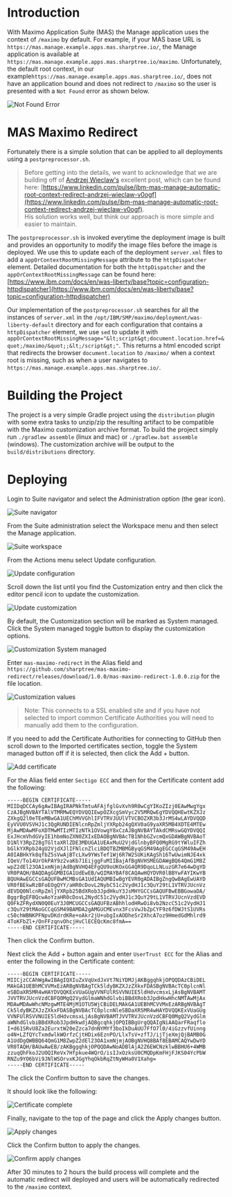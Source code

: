 # Introduction
With Maximo Application Suite (MAS) the Manage application uses the context of `/maximo` by default. For example, if your MAS base URL is `https://mas.manage.example.apps.mas.sharptree.io/`, the Manage application is available at `https://mas.manage.example.apps.mas.sharptree.io/maximo`. Unfortunately, the default root context, in our example`https://mas.manage.example.apps.mas.sharptree.io/`, does not have an application bound and does not redirect to `/maximo` so the user is presented with a `Not Found` error as shown below.

![Not Found Error](images/not_found.png)

# MAS Maximo Redirect
Fortunately there is a simple solution that can be applied to all deployments using a `postpreprocessor.sh`.

> Before getting into the details, we want to acknowledge that we are building off of [Andrzej Wieclaw's](https://pl.linkedin.com/in/andrzej-wieclaw-733853) excellent post, which can be found here: [https://www.linkedin.com/pulse/ibm-mas-manage-automatic-root-context-redirect-andrzej-wieclaw-v0ogf](https://www.linkedin.com/pulse/ibm-mas-manage-automatic-root-context-redirect-andrzej-wieclaw-v0ogf).  
> His solution works well, but think our approach is more simple and easier to maintain.

The `postpreprocessor.sh` is invoked everytime the deployment image is built and provides an opportunity to modify the image files before the image is deployed. We use this to update each of the deployment `server.xml` files to add a `appOrContextRootMissingMessage` attribute to the `httpDispatcher` element. Detailed documentation for both the `httpDispatcher` and the `appOrContextRootMissingMessage` can be found here: [https://www.ibm.com/docs/en/was-liberty/base?topic=configuration-httpdispatcher](https://www.ibm.com/docs/en/was-liberty/base?topic=configuration-httpdispatcher)

Our implementation of the `postpreprocessor.sh` searches for all the instances of `server.xml` in the `/opt/IBM/SMP/maximo/deployment/was-liberty-default` directory and for each configuration that contains a `httpDispatcher` element, we use `sed` to update it with `appOrContextRootMissingMessage="&lt;script&gt;document.location.href=&quot;/maximo/&quot;;&lt;/script&gt;"`.  This returns a html encoded script that redirects the browser `document.location` to `/maximo/` when a context root is missing, such as when a user navigates to `https://mas.manage.example.apps.mas.sharptree.io/`.

# Building the Project
The project is a very simple Gradle project using the `distribution` plugin with some extra tasks to unzip/zip the resulting artifact to be compatible with the Maximo customization archive format. To build the project simply run `./gradlew assemble` (linux and mac) or `./gradlew.bat assemble` (windows). The customization archive will be output to the `build/distributions` directory.

# Deploying 
Login to Suite navigator and select the Administration option (the gear icon).

![Suite navigator](images/suite_navigator.png)

From the Suite administration select the Workspace menu and then select the Manage application.

![Suite workspace](images/suite_workspace.png)

From the Actions menu select Update configuration.

![Update configuration](images/update_configuration.png)

Scroll down the list until you find the Customization entry and then click the editor pencil icon to update the customization.

![Update customization](images/customization.png)

By default, the Customization section will be marked as System managed. Click the System managed toggle button to display the customization options.

![Customization System managed](images/customization_system_managed.png)

Enter `mas-maximo-redirect` in the Alias field and `https://github.com/sharptree/mas-maximo-redirect/releases/download/1.0.0/mas-maximo-redirect-1.0.0.zip` for the file location.

![Customization values](images/customization_values.png)

> Note: This connects to a SSL enabled site and if you have not selected to import common Certificate Authorities you will need to manually add them to the configuration.

If you need to add the Certificate Authorities for connecting to GitHub then scroll down to the Imported certificates section, toggle the System managed button off if it is selected, then click the Add + button.

![Add certificate](images/certificate_add.png)

For the Alias field enter `Sectigo ECC` and then for the Certificate content add the following:
```
-----BEGIN CERTIFICATE-----
MIIDqDCCAy6gAwIBAgIRAPNkTmtuAFAjfglGvXvh9R0wCgYIKoZIzj0EAwMwgYgx
CzAJBgNVBAYTAlVTMRMwEQYDVQQIEwpOZXcgSmVyc2V5MRQwEgYDVQQHEwtKZXJz
ZXkgQ2l0eTEeMBwGA1UEChMVVGhlIFVTRVJUUlVTVCBOZXR3b3JrMS4wLAYDVQQD
EyVVU0VSVHJ1c3QgRUNDIENlcnRpZmljYXRpb24gQXV0aG9yaXR5MB4XDTE4MTEw
MjAwMDAwMFoXDTMwMTIzMTIzNTk1OVowgY8xCzAJBgNVBAYTAkdCMRswGQYDVQQI
ExJHcmVhdGVyIE1hbmNoZXN0ZXIxEDAOBgNVBAcTB1NhbGZvcmQxGDAWBgNVBAoT
D1NlY3RpZ28gTGltaXRlZDE3MDUGA1UEAxMuU2VjdGlnbyBFQ0MgRG9tYWluIFZh
bGlkYXRpb24gU2VjdXJlIFNlcnZlciBDQTBZMBMGByqGSM49AgEGCCqGSM49AwEH
A0IABHkYk8qfbZ5sVwAjBTcLXw9YWsTef1Wj6R7W2SUKiKAgSh16TwUwimNJE4xk
IQeV/To14UrOkPAY9z2vaKb71EijggFuMIIBajAfBgNVHSMEGDAWgBQ64QmG1M8Z
wpZ2dEl23OA1xmNjmjAdBgNVHQ4EFgQU9oUKOxGG4QR9DqoLLNLuzGR7e64wDgYD
VR0PAQH/BAQDAgGGMBIGA1UdEwEB/wQIMAYBAf8CAQAwHQYDVR0lBBYwFAYIKwYB
BQUHAwEGCCsGAQUFBwMCMBsGA1UdIAQUMBIwBgYEVR0gADAIBgZngQwBAgEwUAYD
VR0fBEkwRzBFoEOgQYY/aHR0cDovL2NybC51c2VydHJ1c3QuY29tL1VTRVJUcnVz
dEVDQ0NlcnRpZmljYXRpb25BdXRob3JpdHkuY3JsMHYGCCsGAQUFBwEBBGowaDA/
BggrBgEFBQcwAoYzaHR0cDovL2NydC51c2VydHJ1c3QuY29tL1VTRVJUcnVzdEVD
Q0FkZFRydXN0Q0EuY3J0MCUGCCsGAQUFBzABhhlodHRwOi8vb2NzcC51c2VydHJ1
c3QuY29tMAoGCCqGSM49BAMDA2gAMGUCMEvnx3FcsVwJbZpCYF9z6fDWJtS1UVRs
cS0chWBNKPFNpvDKdrdKRe+oAkr2jU+ubgIxAODheSr2XhcA7oz9HmedGdMhlrd9
4ToKFbZl+/OnFFzqnvOhcjHvClECEQcKmc8fmA==
-----END CERTIFICATE-----
```
Then click the Confirm button.

Next click the Add + button again and enter `UserTrust ECC` for the Alias and enter the following in the Certificate content:
```
-----BEGIN CERTIFICATE-----
MIICjzCCAhWgAwIBAgIQXIuZxVqUxdJxVt7NiYDMJjAKBggqhkjOPQQDAzCBiDEL
MAkGA1UEBhMCVVMxEzARBgNVBAgTCk5ldyBKZXJzZXkxFDASBgNVBAcTC0plcnNl
eSBDaXR5MR4wHAYDVQQKExVUaGUgVVNFUlRSVVNUIE5ldHdvcmsxLjAsBgNVBAMT
JVVTRVJUcnVzdCBFQ0MgQ2VydGlmaWNhdGlvbiBBdXRob3JpdHkwHhcNMTAwMjAx
MDAwMDAwWhcNMzgwMTE4MjM1OTU5WjCBiDELMAkGA1UEBhMCVVMxEzARBgNVBAgT
Ck5ldyBKZXJzZXkxFDASBgNVBAcTC0plcnNleSBDaXR5MR4wHAYDVQQKExVUaGUg
VVNFUlRSVVNUIE5ldHdvcmsxLjAsBgNVBAMTJVVTRVJUcnVzdCBFQ0MgQ2VydGlm
aWNhdGlvbiBBdXRob3JpdHkwdjAQBgcqhkjOPQIBBgUrgQQAIgNiAAQarFRaqflo
I+d61SRvU8Za2EurxtW20eZzca7dnNYMYf3boIkDuAUU7FfO7l0/4iGzzvfUinng
o4N+LZfQYcTxmdwlkWOrfzCjtHDix6EznPO/LlxTsV+zfTJ/ijTjeXmjQjBAMB0G
A1UdDgQWBBQ64QmG1M8ZwpZ2dEl23OA1xmNjmjAOBgNVHQ8BAf8EBAMCAQYwDwYD
VR0TAQH/BAUwAwEB/zAKBggqhkjOPQQDAwNoADBlAjA2Z6EWCNzklwBBHU6+4WMB
zzuqQhFkoJ2UOQIReVx7Hfpkue4WQrO/isIJxOzksU0CMQDpKmFHjFJKS04YcPbW
RNZu9YO6bVi9JNlWSOrvxKJGgYhqOkbRqZtNyWHa0V1Xahg=
-----END CERTIFICATE-----
```
The click the Confirm button to save the changes.

It should look like the following:

![Certificate complete](images/certificate_complete.png)

Finally, navigate to the top of the page and click the Apply changes button.

![Apply changes](images/apply_changes.png)

Click the Confirm button to apply the changes.

![Confirm apply changes](images/apply_changes_confirm.png)

After 30 minutes to 2 hours the build process will complete and the automatic redirect will deployed and users will be automatically redirected to the `/maximo` context.

